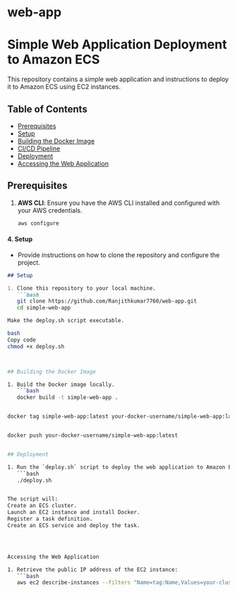 # web-app

# Simple Web Application Deployment to Amazon ECS

This repository contains a simple web application and instructions to deploy it to Amazon ECS using EC2 instances.

## Table of Contents

- [Prerequisites](#prerequisites)
- [Setup](#setup)
- [Building the Docker Image](#building-the-docker-image)
- [CI/CD Pipeline](#cicd-pipeline)
- [Deployment](#deployment)
- [Accessing the Web Application](#accessing-the-web-application)
## Prerequisites

1. **AWS CLI**: Ensure you have the AWS CLI installed and configured with your AWS credentials.
   ```bash
   aws configure

#### 4. **Setup**
   - Provide instructions on how to clone the repository and configure the project.

```markdown
## Setup

1. Clone this repository to your local machine.
   ```bash
   git clone https://github.com/Ranjithkumar7760/web-app.git
   cd simple-web-app

Make the deploy.sh script executable.

bash
Copy code
chmod +x deploy.sh



## Building the Docker Image

1. Build the Docker image locally.
   ```bash
   docker build -t simple-web-app .


docker tag simple-web-app:latest your-docker-username/simple-web-app:latest


docker push your-docker-username/simple-web-app:latest


## Deployment

1. Run the `deploy.sh` script to deploy the web application to Amazon ECS using EC2 instances.
   ```bash
   ./deploy.sh


The script will:
Create an ECS cluster.
Launch an EC2 instance and install Docker.
Register a task definition.
Create an ECS service and deploy the task.




Accessing the Web Application

1. Retrieve the public IP address of the EC2 instance:
   ```bash
   aws ec2 describe-instances --filters "Name=tag:Name,Values=your-cluster-name-EC2" --query "Reservations[0].Instances[0].PublicIpAddress" --output text



